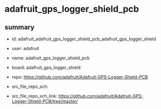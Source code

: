 # adafruit_gps_logger_shield_pcb
 
## summary 
* id: adafruit_adafruit_gps_logger_shield_pcb_adafruit_gps_logger_shield
* user: adafruit
* name: adafruit_gps_logger_shield_pcb
* board: adafruit_gps_logger_shield
* repo: https://github.com/adafruit/Adafruit-GPS-Logger-Shield-PCB



* src_file_repo_sch: 
* src_file_repo_sch_link: https://github.com/adafruit/Adafruit-GPS-Logger-Shield-PCB/tree/master/






